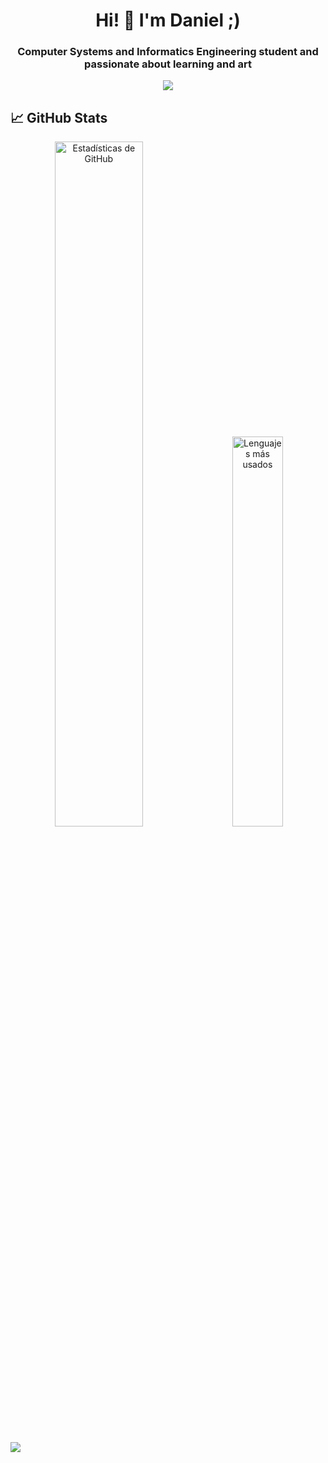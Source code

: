 <h1 align="center">Hi! 👋 I'm Daniel ;)</h1>
<h3 align="center">Computer Systems and Informatics Engineering student and passionate about learning and art</h3>

<p align="center">
  <img src="https://readme-typing-svg.herokuapp.com?font=Fira+Code&center=true&vCenter=true&pause=1000&color=BBBBBB&width=435&lines=it's+the+perfect+time+to+code+%3C%3A)+..." />
</p>

## 📈 GitHub Stats

<p align="center">
  <img width="53%" src="https://github-readme-stats.vercel.app/api?username=Daniel555AS&show_icons=true&theme=radical" alt="Estadísticas de GitHub" />
  &nbsp;&nbsp;&nbsp;
  <img width="40%" src="https://github-readme-stats.vercel.app/api/top-langs/?username=Daniel555AS&layout=compact&theme=radical" alt="Lenguajes más usados" />
</p>
<img src="https://raw.githubusercontent.com/Trilokia/Trilokia/379277808c61ef204768a61bbc5d25bc7798ccf1/bottom_header.svg" />
